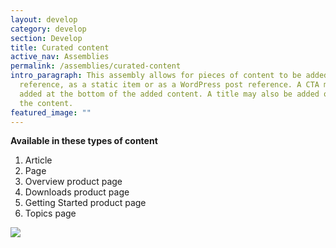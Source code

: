 ```yaml
---
layout: develop
category: develop
section: Develop
title: Curated content
active_nav: Assemblies
permalink: /assemblies/curated-content
intro_paragraph: This assembly allows for pieces of content to be added by node
  reference, as a static item or as a WordPress post reference. A CTA may be
  added at the bottom of the added content. A title may also be added on top of
  the content.
featured_image: ""
---
```

**Available in these types of content**

1. Article
2. Page
3. Overview product page
4. Downloads product page
5. Getting Started product page
6. Topics page

![](/design-manual/assets/uploads/curated-content-example.png)